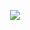 <p align="center">
 <a>
  <img src="https://github-readme-streak-stats.herokuapp.com/?user=THEM2DT&theme=algolia">
 </a>
</p>


